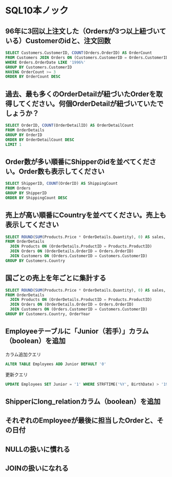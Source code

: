 # SQL10本ノック

## 96年に3回以上注文した（Ordersが3つ以上紐づいている）Customerのidと、注文回数

```sql
SELECT Customers.CustomerID, COUNT(Orders.OrderID) AS OrderCount
FROM Customers JOIN Orders ON (Customers.CustomerID = Orders.CustomerID)
WHERE Orders.OrderDate LIKE '1996%'
GROUP BY Customers.CustomerID
HAVING OrderCount >= 3
ORDER BY OrderCount DESC
```

## 過去、最も多くのOrderDetailが紐づいたOrderを取得してください。何個OrderDetailが紐づいていたでしょうか？

```sql
SELECT OrderID, COUNT(OrderDetailID) AS OrderDetailCount
FROM OrderDetails
GROUP BY OrderID
ORDER BY OrderDetailCount DESC
LIMIT 1
```

## Order数が多い順番にShipperのidを並べてください。Order数も表示してください

```sql
SELECT ShipperID, COUNT(OrderID) AS ShippingCount
FROM Orders
GROUP BY ShipperID
ORDER BY ShippingCount DESC
```

## 売上が高い順番にCountryを並べてください。売上も表示してください

```sql
SELECT ROUND(SUM(Products.Price * OrderDetails.Quantity), 0) AS sales, Customers.Country AS Country
FROM OrderDetails
  JOIN Products ON (OrderDetails.ProductID = Products.ProductID)
  JOIN Orders ON (OrderDetails.OrderID = Orders.OrderID)
  JOIN Customers ON (Orders.CustomerID = Customers.CustomerID)
GROUP BY Customers.Country
```

## 国ごとの売上を年ごとに集計する

```sql
SELECT ROUND(SUM(Products.Price * OrderDetails.Quantity), 0) AS sales, STRFTIME('%Y', Orders.OrderDate) AS OrderYear, Customers.Country AS Country
FROM OrderDetails
  JOIN Products ON (OrderDetails.ProductID = Products.ProductID)
  JOIN Orders ON (OrderDetails.OrderID = Orders.OrderID)
  JOIN Customers ON (Orders.CustomerID = Customers.CustomerID)
GROUP BY Customers.Country, OrderYear
```

## Employeeテーブルに「Junior（若手）」カラム（boolean）を追加

カラム追加クエリ

```sql
ALTER TABLE Employees ADD Junior DEFAULT '0'
```

更新クエリ

```sql
UPDATE Employees SET Junior = '1' WHERE STRFTIME('%Y', BirthDate) > '1960'
```

## Shipperにlong_relationカラム（boolean）を追加

## それぞれのEmployeeが最後に担当したOrderと、その日付

## NULLの扱いに慣れる

## JOINの扱いになれる
